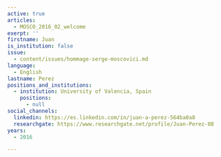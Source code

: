 ```yaml
---
active: true
articles:
  - MOSCO_2016_02_welcome
exerpt: ''
firstname: Juan
is_institution: false
issue:
  - content/issues/hommage-serge-moscovici.md
language:
  - English
lastname: Perez
positions_and_institutions:
  - institution: University of Valencia, Spain
    positions:
      - null
social_channels:
  linkedin: https://es.linkedin.com/in/juan-a-perez-564ba0a8
  researchgate: https://www.researchgate.net/profile/Juan-Perez-88
years:
  - 2016

---
```


